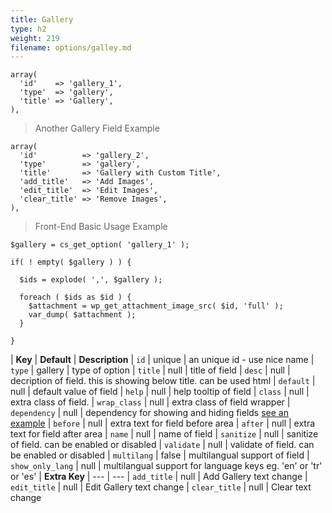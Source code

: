 ```yaml
---
title: Gallery
type: h2
weight: 219
filename: options/galley.md
---
```


```php?start_line=1
array(
  'id'    => 'gallery_1',
  'type'  => 'gallery',
  'title' => 'Gallery',
),
```

> Another Gallery Field Example

```php?start_line=1
array(
  'id'          => 'gallery_2',
  'type'        => 'gallery',
  'title'       => 'Gallery with Custom Title',
  'add_title'   => 'Add Images',
  'edit_title'  => 'Edit Images',
  'clear_title' => 'Remove Images',
),
```

> Front-End Basic Usage Example

```php?start_line=1
$gallery = cs_get_option( 'gallery_1' );

if( ! empty( $gallery ) ) {

  $ids = explode( ',', $gallery );

  foreach ( $ids as $id ) {
    $attachment = wp_get_attachment_image_src( $id, 'full' );
    var_dump( $attachment );
  }

}
```

| **Key**          | **Default** | **Description**
| `id`             | unique      | an unique id - use nice name
| `type`           | gallery     | type of option
| `title`          | null        | title of field
| `desc`           | null        | decription of field. this is showing below title. can be used html
| `default`        | null        | default value of field
| `help`           | null        | help tooltip of field
| `class`          | null        | extra class of field.
| `wrap_class`     | null        | extra class of field wrapper
| `dependency`     | null        | dependency for showing and hiding fields [see an example](#how-to-use-dependency)
| `before`         | null        | extra text for field before area
| `after`          | null        | extra text for field after area
| `name`           | null        | name of field
| `sanitize`       | null        | sanitize of field. can be enabled or disabled
| `validate`       | null        | validate of field. can be enabled or disabled
| `multilang`      | false       | multilangual support of field
| `show_only_lang` | null        | multilangual support for language keys eg. 'en' or 'tr' or 'es'
| **Extra Key**    | ---         | ---
| `add_title`      | null        | Add Gallery text change
| `edit_title`     | null        | Edit Gallery text change
| `clear_title`    | null        | Clear text change

